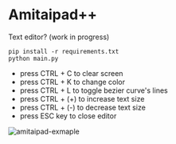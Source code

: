 # Amitaipad++
Text editor? (work in progress)

```
pip install -r requirements.txt
python main.py
```


* press CTRL + C to clear screen 
* press CTRL + K to change color
* press CTRL + L to toggle bezier curve's lines
* press CTRL + (+) to increase text size
* press CTRL + (-) to decrease text size
* press ESC key to close editor

![amitaipad-exmaple](https://github.com/user-attachments/assets/4894c7ce-81d3-482a-b4e1-b550692820b0)

